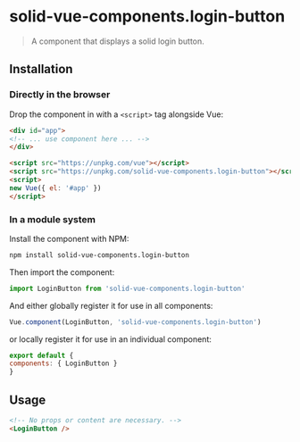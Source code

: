 # solid-vue-components.login-button

> A component that displays a solid login button.

## Installation

### Directly in the browser

Drop the component in with a `<script>` tag alongside Vue:

```html
<div id="app">
<!-- ... use component here ... -->
</div>

<script src="https://unpkg.com/vue"></script>
<script src="https://unpkg.com/solid-vue-components.login-button"></script>
<script>
new Vue({ el: '#app' })
</script>
```

### In a module system

Install the component with NPM:

```bash
npm install solid-vue-components.login-button
```

Then import the component:

```js
import LoginButton from 'solid-vue-components.login-button'
```

And either globally register it for use in all components:

```js
Vue.component(LoginButton, 'solid-vue-components.login-button')
```

or locally register it for use in an individual component:

```js
export default {
components: { LoginButton }
}
```

## Usage

```html
<!-- No props or content are necessary. -->
<LoginButton />
```
